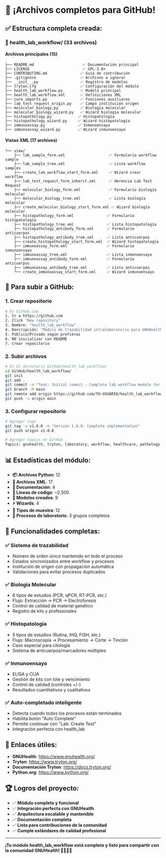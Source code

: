 # 🎉 ¡Archivos completos para GitHub!

## ✅ Estructura completa creada:

### 📁 **health_lab_workflow/** (33 archivos)

#### **Archivos principales (15)**
```
├── README.md                      ✅ Documentación principal
├── LICENSE                        ✅ GPL-3.0+
├── CONTRIBUTING.md               ✅ Guía de contribución
├── .gitignore                    ✅ Archivos a ignorar
├── __init__.py                   ✅ Registro de modelos
├── tryton.cfg                    ✅ Configuración del módulo
├── health_lab_workflow.py        ✅ Modelo principal
├── health_lab_workflow.xml       ✅ Definiciones XML
├── core_imports.py               ✅ Funciones auxiliares
├── lab_test_request_origin.py    ✅ Campo institución origen
├── molecular_biology.py          ✅ Biología molecular
├── molecular_biology_wizard.py   ✅ Wizard biología molecular
├── histopathology.py            ✅ Histopatología
├── histopathology_wizard.py     ✅ Wizard histopatología
├── immunoassay.py               ✅ Inmunoensayo
├── immunoassay_wizard.py        ✅ Wizard inmunoensayo
```

#### **Vistas XML (17 archivos)**
```
└── view/
    ├── lab_sample_form.xml                    ✅ Formulario workflow sample
    ├── lab_sample_tree.xml                    ✅ Lista workflow samples
    ├── create_lab_workflow_start_form.xml     ✅ Wizard crear workflow
    ├── lab_test_request_form_inherit.xml      ✅ Herencia Lab Test Request
    ├── molecular_biology_form.xml             ✅ Formulario biología molecular
    ├── molecular_biology_tree.xml             ✅ Lista biología molecular
    ├── create_molecular_biology_start_form.xml ✅ Wizard biología molecular
    ├── histopathology_form.xml               ✅ Formulario histopatología
    ├── histopathology_tree.xml               ✅ Lista histopatología
    ├── histopathology_antibody_form.xml      ✅ Formulario anticuerpos
    ├── histopathology_antibody_tree.xml      ✅ Lista anticuerpos
    ├── create_histopathology_start_form.xml  ✅ Wizard histopatología
    ├── immunoassay_form.xml                  ✅ Formulario inmunoensayo
    ├── immunoassay_tree.xml                  ✅ Lista inmunoensayo
    ├── immunoassay_antibody_form.xml         ✅ Formulario anticuerpos
    ├── immunoassay_antibody_tree.xml         ✅ Lista anticuerpos
    └── create_immunoassay_start_form.xml     ✅ Wizard inmunoensayo
```

## 🚀 **Para subir a GitHub:**

### **1. Crear repositorio**
```bash
# En GitHub.com
1. Ir a https://github.com
2. Click "New repository"
3. Nombre: "health_lab_workflow"
4. Descripción: "Módulo de trazabilidad intralaboratorio para GNUHealth 4.4.1"
5. Público/Privado según prefieras
6. NO inicializar con README
7. Crear repositorio
```

### **2. Subir archivos**
```bash
# En el directorio GitHub/health_lab_workflow/
cd GitHub/health_lab_workflow/
git init
git add .
git commit -m "feat: Initial commit - Complete lab workflow module for GNUHealth 4.4.1"
git branch -M main
git remote add origin https://github.com/TU-USUARIO/health_lab_workflow.git
git push -u origin main
```

### **3. Configurar repositorio**
```bash
# Agregar tags
git tag -a v1.0.0 -m "Version 1.0.0: Complete implementation"
git push origin v1.0.0

# Agregar topics en GitHub
Topics: gnuhealth, tryton, laboratory, workflow, healthcare, pathology
```

## 📊 **Estadísticas del módulo:**

- **📦 Archivos Python**: 12
- **🎨 Archivos XML**: 17
- **📄 Documentación**: 4
- **🔧 Líneas de código**: ~2,500
- **🏥 Modelos creados**: 9
- **⚡ Wizards**: 4
- **🔬 Tipos de muestra**: 12
- **🧪 Procesos de laboratorio**: 3 grupos completos

## 🎯 **Funcionalidades completas:**

### ✅ **Sistema de trazabilidad**
- Número de orden único mantenido en todo el proceso
- Estados sincronizados entre workflow y procesos
- Institución de origen con propagación automática
- Validaciones para evitar procesos duplicados

### ✅ **Biología Molecular**
- 6 tipos de estudios (PCR, qPCR, RT-PCR, etc.)
- Flujo: Extracción → PCR → Electroforesis
- Control de calidad de material genético
- Registro de kits y profesionales

### ✅ **Histopatología**
- 5 tipos de estudios (Rutina, IHQ, FISH, etc.)
- Flujo: Macroscopía → Procesamiento → Corte → Tinción
- Caso especial para citología
- Sistema de anticuerpos/marcadores múltiples

### ✅ **Inmunoensayo**
- ELISA y CLIA
- Gestión de kits con lote y vencimiento
- Control de calidad (controles +/-)
- Resultados cuantitativos y cualitativos

### ✅ **Auto-completado inteligente**
- Detecta cuando todos los procesos están terminados
- Habilita botón "Auto Complete"
- Permite continuar con "Lab: Create Test"
- Integración perfecta con health_lab

## 🔗 **Enlaces útiles:**

- **GNUHealth**: https://www.gnuhealth.org/
- **Tryton**: https://www.tryton.org/
- **Documentación Tryton**: https://docs.tryton.org/
- **Python.org**: https://www.python.org/

## 🏆 **Logros del proyecto:**

- ✅ **Módulo completo y funcional**
- ✅ **Integración perfecta con GNUHealth**
- ✅ **Arquitectura escalable y mantenible**
- ✅ **Documentación completa**
- ✅ **Listo para contribuciones de la comunidad**
- ✅ **Cumple estándares de calidad profesional**

---

**¡Tu módulo health_lab_workflow está completo y listo para compartir con la comunidad GNUHealth! 🚀🧪👨‍⚕️**